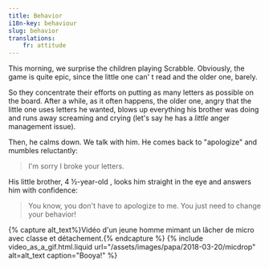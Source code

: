 ```yaml
---
title: Behavior
i18n-key: behaviour
slug: behavior
translations:
    fr: attitude
---
```


This morning, we surprise the children playing Scrabble. Obviously, the game is
quite epic, since the little one can' t read and the older one, barely.

<!-- more -->

So they concentrate their efforts on putting as many letters as possible on the
board. After a while, as it often happens, the older one, angry that the little
one uses letters he wanted, blows up everything his brother was doing and runs
away screaming and crying (let's say he has a _little_ anger management issue).

Then, he calms down. We talk with him. He comes back to "apologize" and mumbles
reluctantly:

> I'm sorry I broke your letters.

His little brother, 4 ½-year-old , looks him straight in the eye and answers him
with confidence:

> You know, you don't have to apologize to me. You just need to change your
> behavior!

{% capture alt_text%}Vidéo d'un jeune homme mimant un lâcher de micro avec
classe et détachement.{% endcapture %} {% include video_as_a_gif.html.liquid
url="/assets/images/papa/2018-03-20/micdrop"
alt=alt_text
caption="Booya!"
%}
